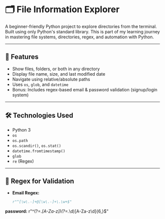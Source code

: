 # 🗂️ File Information Explorer

A beginner-friendly Python project to explore directories from the terminal. Built using only Python's standard library. This is part of my learning journey in mastering file systems, directories, regex, and automation with Python.

---

## 🚀 Features

- Show files, folders, or both in any directory
- Display file name, size, and last modified date
- Navigate using relative/absolute paths
- Uses `os`, `glob`, and `datetime`
- Bonus: Includes regex-based email & password validation (signup/login system)

---

## 🛠 Technologies Used

- Python 3
- `os`
- `os.path`
- `os.scandir()`, `os.stat()`
- `datetime.fromtimestamp()`
- `glob`
- `re` (Regex)

---

## 🔐 Regex for Validation

- **Email Regex:**
  ```python
  r"^[\w\.-]+@[\w\.-]+\.\w+$"
**password:** 
r"^(?=.*[A-Za-z])(?=.*\d)[A-Za-z\d]{6,}$"

